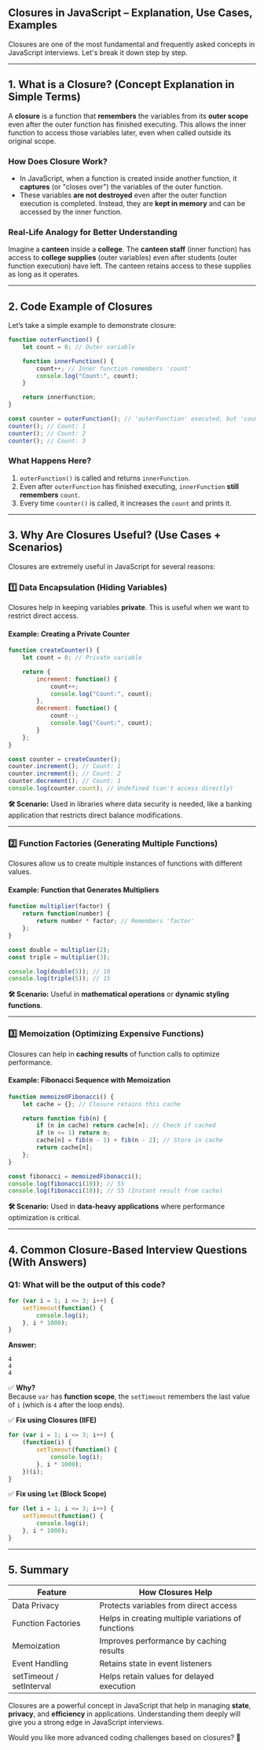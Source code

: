 ## **Closures in JavaScript – Explanation, Use Cases, Examples**  

Closures are one of the most fundamental and frequently asked concepts in JavaScript interviews. Let's break it down step by step.  

---

## **1. What is a Closure? (Concept Explanation in Simple Terms)**  
A **closure** is a function that **remembers** the variables from its **outer scope** even after the outer function has finished executing. This allows the inner function to access those variables later, even when called outside its original scope.  

### **How Does Closure Work?**  
- In JavaScript, when a function is created inside another function, it **captures** (or "closes over") the variables of the outer function.  
- These variables **are not destroyed** even after the outer function execution is completed. Instead, they are **kept in memory** and can be accessed by the inner function.  

### **Real-Life Analogy for Better Understanding**  
Imagine a **canteen** inside a **college**. The **canteen staff** (inner function) has access to **college supplies** (outer variables) even after students (outer function execution) have left. The canteen retains access to these supplies as long as it operates.

---

## **2. Code Example of Closures**  
Let’s take a simple example to demonstrate closure:

```javascript
function outerFunction() {
    let count = 0; // Outer variable

    function innerFunction() {
        count++; // Inner function remembers 'count'
        console.log("Count:", count);
    }

    return innerFunction;
}

const counter = outerFunction(); // 'outerFunction' executed, but 'count' is still accessible
counter(); // Count: 1
counter(); // Count: 2
counter(); // Count: 3
```

### **What Happens Here?**
1. `outerFunction()` is called and returns `innerFunction`.
2. Even after `outerFunction` has finished executing, `innerFunction` **still remembers** `count`.
3. Every time `counter()` is called, it increases the `count` and prints it.

---

## **3. Why Are Closures Useful? (Use Cases + Scenarios)**  
Closures are extremely useful in JavaScript for several reasons:

### **1️⃣ Data Encapsulation (Hiding Variables)**  
Closures help in keeping variables **private**. This is useful when we want to restrict direct access.

#### **Example: Creating a Private Counter**  
```javascript
function createCounter() {
    let count = 0; // Private variable

    return {
        increment: function() {
            count++;
            console.log("Count:", count);
        },
        decrement: function() {
            count--;
            console.log("Count:", count);
        }
    };
}

const counter = createCounter();
counter.increment(); // Count: 1
counter.increment(); // Count: 2
counter.decrement(); // Count: 1
console.log(counter.count); // Undefined (can't access directly)
```

**🛠 Scenario:** Used in libraries where data security is needed, like a banking application that restricts direct balance modifications.

---

### **2️⃣ Function Factories (Generating Multiple Functions)**  
Closures allow us to create multiple instances of functions with different values.

#### **Example: Function that Generates Multipliers**  
```javascript
function multiplier(factor) {
    return function(number) {
        return number * factor; // Remembers 'factor'
    };
}

const double = multiplier(2);
const triple = multiplier(3);

console.log(double(5)); // 10
console.log(triple(5)); // 15
```

**🛠 Scenario:** Useful in **mathematical operations** or **dynamic styling functions**.

---

### **3️⃣ Memoization (Optimizing Expensive Functions)**  
Closures can help in **caching results** of function calls to optimize performance.

#### **Example: Fibonacci Sequence with Memoization**  
```javascript
function memoizedFibonacci() {
    let cache = {}; // Closure retains this cache

    return function fib(n) {
        if (n in cache) return cache[n]; // Check if cached
        if (n <= 1) return n;
        cache[n] = fib(n - 1) + fib(n - 2); // Store in cache
        return cache[n];
    };
}

const fibonacci = memoizedFibonacci();
console.log(fibonacci(10)); // 55
console.log(fibonacci(10)); // 55 (Instant result from cache)
```

**🛠 Scenario:** Used in **data-heavy applications** where performance optimization is critical.

---

## **4. Common Closure-Based Interview Questions (With Answers)**  

### **Q1: What will be the output of this code?**  
```javascript
for (var i = 1; i <= 3; i++) {
    setTimeout(function() {
        console.log(i);
    }, i * 1000);
}
```

**Answer:**  
```
4
4
4
```

✅ **Why?**  
Because `var` has **function scope**, the `setTimeout` remembers the last value of `i` (which is `4` after the loop ends).

✅ **Fix using Closures (IIFE)**  
```javascript
for (var i = 1; i <= 3; i++) {
    (function(i) {
        setTimeout(function() {
            console.log(i);
        }, i * 1000);
    })(i);
}
```

✅ **Fix using `let` (Block Scope)**  
```javascript
for (let i = 1; i <= 3; i++) {
    setTimeout(function() {
        console.log(i);
    }, i * 1000);
}
```

---

## **5. Summary**  
| Feature | How Closures Help |
|---------|------------------|
| Data Privacy | Protects variables from direct access |
| Function Factories | Helps in creating multiple variations of functions |
| Memoization | Improves performance by caching results |
| Event Handling | Retains state in event listeners |
| setTimeout / setInterval | Helps retain values for delayed execution |

Closures are a powerful concept in JavaScript that help in managing **state**, **privacy**, and **efficiency** in applications. Understanding them deeply will give you a strong edge in JavaScript interviews.

Would you like more advanced coding challenges based on closures? 🚀
